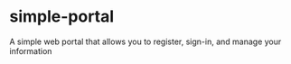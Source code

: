# simple-portal
A simple web portal that allows you to register, sign-in, and manage your information
